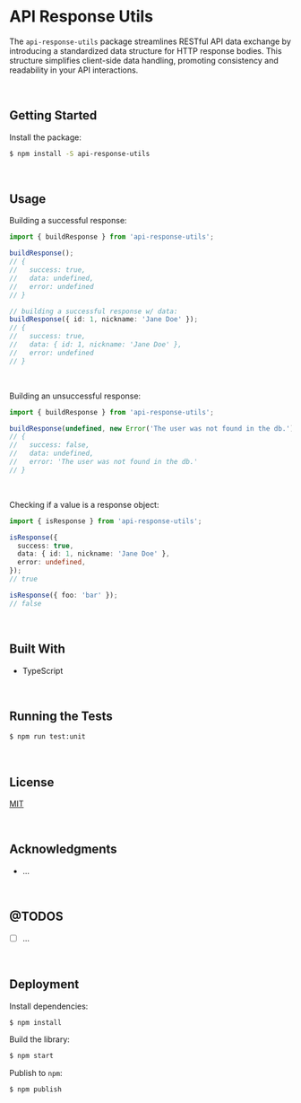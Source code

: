 # API Response Utils

The `api-response-utils` package streamlines RESTful API data exchange by introducing a standardized data structure for HTTP response bodies. This structure simplifies client-side data handling, promoting consistency and readability in your API interactions.





</br>

## Getting Started

Install the package:
```bash
$ npm install -S api-response-utils
```





</br>

## Usage

Building a successful response:

```typescript
import { buildResponse } from 'api-response-utils';

buildResponse();
// {
//   success: true,
//   data: undefined,
//   error: undefined
// }

// building a successful response w/ data:
buildResponse({ id: 1, nickname: 'Jane Doe' });
// {
//   success: true,
//   data: { id: 1, nickname: 'Jane Doe' },
//   error: undefined
// }
```

<br/>

Building an unsuccessful response:

```typescript
import { buildResponse } from 'api-response-utils';

buildResponse(undefined, new Error('The user was not found in the db.'));
// {
//   success: false,
//   data: undefined,
//   error: 'The user was not found in the db.'
// }
```

<br/>

Checking if a value is a response object:

```typescript
import { isResponse } from 'api-response-utils';

isResponse({ 
  success: true,
  data: { id: 1, nickname: 'Jane Doe' },
  error: undefined,
});
// true

isResponse({ foo: 'bar' });
// false
```





<br/>

## Built With

- TypeScript




<br/>

## Running the Tests

```bash
$ npm run test:unit
```





<br/>

## License

[MIT](https://choosealicense.com/licenses/mit/)





<br/>

## Acknowledgments

- ...





<br/>

## @TODOS

- [ ] ...





<br/>

## Deployment

Install dependencies:
```bash
$ npm install
```


Build the library:
```bash
$ npm start
```


Publish to `npm`:
```bash
$ npm publish
```
